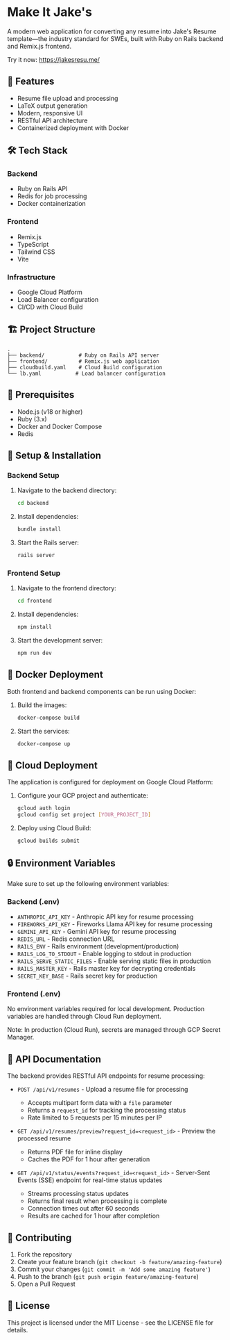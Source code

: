 # Make It Jake's

A modern web application for converting any resume into Jake's Resume template—the industry standard for SWEs, built with Ruby on Rails backend and Remix.js frontend.

Try it now: https://jakesresu.me/

## 🚀 Features

- Resume file upload and processing
- LaTeX output generation
- Modern, responsive UI
- RESTful API architecture
- Containerized deployment with Docker

## 🛠️ Tech Stack

### Backend
- Ruby on Rails API
- Redis for job processing
- Docker containerization

### Frontend
- Remix.js
- TypeScript
- Tailwind CSS
- Vite

### Infrastructure
- Google Cloud Platform
- Load Balancer configuration
- CI/CD with Cloud Build

## 🏗️ Project Structure

```
.
├── backend/           # Ruby on Rails API server
├── frontend/          # Remix.js web application
├── cloudbuild.yaml    # Cloud Build configuration
└── lb.yaml           # Load balancer configuration
```

## 🚦 Prerequisites

- Node.js (v18 or higher)
- Ruby (3.x)
- Docker and Docker Compose
- Redis

## 🔧 Setup & Installation

### Backend Setup

1. Navigate to the backend directory:
   ```bash
   cd backend
   ```

2. Install dependencies:
   ```bash
   bundle install
   ```

3. Start the Rails server:
   ```bash
   rails server
   ```

### Frontend Setup

1. Navigate to the frontend directory:
   ```bash
   cd frontend
   ```

2. Install dependencies:
   ```bash
   npm install
   ```

3. Start the development server:
   ```bash
   npm run dev
   ```

## 🐳 Docker Deployment

Both frontend and backend components can be run using Docker:

1. Build the images:
   ```bash
   docker-compose build
   ```

2. Start the services:
   ```bash
   docker-compose up
   ```

## 🚀 Cloud Deployment

The application is configured for deployment on Google Cloud Platform:

1. Configure your GCP project and authenticate:
   ```bash
   gcloud auth login
   gcloud config set project [YOUR_PROJECT_ID]
   ```

2. Deploy using Cloud Build:
   ```bash
   gcloud builds submit
   ```

## 🔒 Environment Variables

Make sure to set up the following environment variables:

### Backend (.env)
- `ANTHROPIC_API_KEY` - Anthropic API key for resume processing
- `FIREWORKS_API_KEY` - Fireworks Llama API key for resume processing
- `GEMINI_API_KEY` - Gemini API key for resume processing
- `REDIS_URL` - Redis connection URL
- `RAILS_ENV` - Rails environment (development/production)
- `RAILS_LOG_TO_STDOUT` - Enable logging to stdout in production
- `RAILS_SERVE_STATIC_FILES` - Enable serving static files in production
- `RAILS_MASTER_KEY` - Rails master key for decrypting credentials
- `SECRET_KEY_BASE` - Rails secret key for production

### Frontend (.env)
No environment variables required for local development. Production variables are handled through Cloud Run deployment.

Note: In production (Cloud Run), secrets are managed through GCP Secret Manager.

## 📝 API Documentation

The backend provides RESTful API endpoints for resume processing:

- `POST /api/v1/resumes` - Upload a resume file for processing
  - Accepts multipart form data with a `file` parameter
  - Returns a `request_id` for tracking the processing status
  - Rate limited to 5 requests per 15 minutes per IP

- `GET /api/v1/resumes/preview?request_id=<request_id>` - Preview the processed resume
  - Returns PDF file for inline display
  - Caches the PDF for 1 hour after generation

- `GET /api/v1/status/events?request_id=<request_id>` - Server-Sent Events (SSE) endpoint for real-time status updates
  - Streams processing status updates
  - Returns final result when processing is complete
  - Connection times out after 60 seconds
  - Results are cached for 1 hour after completion

## 🤝 Contributing

1. Fork the repository
2. Create your feature branch (`git checkout -b feature/amazing-feature`)
3. Commit your changes (`git commit -m 'Add some amazing feature'`)
4. Push to the branch (`git push origin feature/amazing-feature`)
5. Open a Pull Request

## 📄 License

This project is licensed under the MIT License - see the LICENSE file for details. 